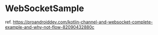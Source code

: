 # WebSocketSample

ref. https://proandroiddev.com/kotlin-channel-and-websocket-complete-example-and-why-not-flow-82090432880c

